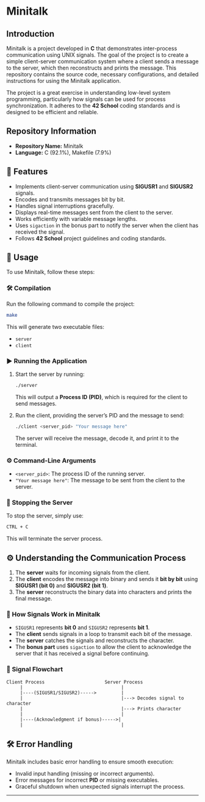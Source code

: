 # Minitalk

## Introduction
Minitalk is a project developed in **C** that demonstrates inter-process communication using UNIX signals. The goal of the project is to create a simple client-server communication system where a client sends a message to the server, which then reconstructs and prints the message. This repository contains the source code, necessary configurations, and detailed instructions for using the Minitalk application.

The project is a great exercise in understanding low-level system programming, particularly how signals can be used for process synchronization. It adheres to the **42 School** coding standards and is designed to be efficient and reliable.

## Repository Information
- **Repository Name:** Minitalk  
- **Language:** C (92.1%), Makefile (7.9%)

## 🚀 Features
- Implements client-server communication using **SIGUSR1** and **SIGUSR2** signals.
- Encodes and transmits messages bit by bit.
- Handles signal interruptions gracefully.
- Displays real-time messages sent from the client to the server.
- Works efficiently with variable message lengths.
- Uses `sigaction` in the bonus part to notify the server when the client has received the signal.
- Follows **42 School** project guidelines and coding standards.

## 🚀 Usage
To use Minitalk, follow these steps:

### 🛠 Compilation
Run the following command to compile the project:
```sh
make
```
This will generate two executable files:
- `server`
- `client`

### ▶️ Running the Application
1. Start the server by running:
   ```sh
   ./server
   ```
   This will output a **Process ID (PID)**, which is required for the client to send messages.

2. Run the client, providing the server’s PID and the message to send:
   ```sh
   ./client <server_pid> "Your message here"
   ```
   The server will receive the message, decode it, and print it to the terminal.

### ⚙️ Command-Line Arguments
- `<server_pid>`: The process ID of the running server.
- `"Your message here"`: The message to be sent from the client to the server.

### 🛑 Stopping the Server
To stop the server, simply use:
```sh
CTRL + C
```
This will terminate the server process.

## ⚙️ Understanding the Communication Process
1. The **server** waits for incoming signals from the client.
2. The **client** encodes the message into binary and sends it **bit by bit** using **SIGUSR1 (bit 0)** and **SIGUSR2 (bit 1)**.
3. The **server** reconstructs the binary data into characters and prints the final message.

### 📡 How Signals Work in Minitalk
- `SIGUSR1` represents **bit 0** and `SIGUSR2` represents **bit 1**.
- The **client** sends signals in a loop to transmit each bit of the message.
- The **server** catches the signals and reconstructs the character.
- The **bonus part** uses `sigaction` to allow the client to acknowledge the server that it has received a signal before continuing.

### 🔄 Signal Flowchart
```
Client Process                      Server Process
     |                                    |
     |----(SIGUSR1/SIGUSR2)----->         |
     |                                    |---> Decodes signal to character
     |                                    |---> Prints character
     |                                    |
     |----(Acknowledgment if bonus)----->|
     |                                    |
```

## 🛠 Error Handling
Minitalk includes basic error handling to ensure smooth execution:
- Invalid input handling (missing or incorrect arguments).
- Error messages for incorrect **PID** or missing executables.
- Graceful shutdown when unexpected signals interrupt the process.

---
